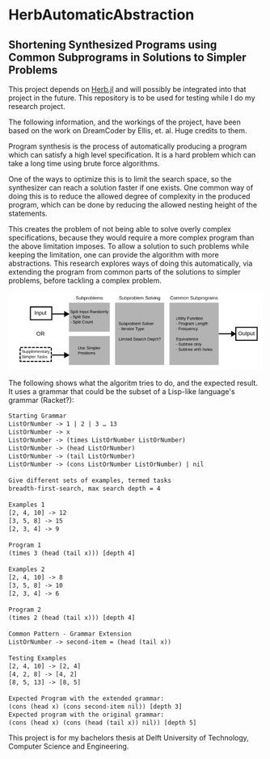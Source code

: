 # HerbAutomaticAbstraction
## Shortening Synthesized Programs using Common Subprograms in Solutions to Simpler Problems

This project depends on
[Herb.jl](https://herb-ai.github.io/) and will possibly be integrated into that project in the future. This repository is to be used for testing while I do my research project.

The following information, and the workings of the project, have been based on the work on DreamCoder by Ellis, et. al. Huge credits to them.

Program synthesis is the process of automatically producing a program which can satisfy a high level specification. It is a hard problem which can take a long time using brute force algorithms.

One of the ways to optimize this is to limit the search space, so the synthesizer can reach a solution faster if one exists. One common way of doing this is to reduce the allowed degree of complexity in the produced program, which can be done by reducing the allowed nesting height of the statements.

This creates the problem of not being able to solve overly complex specifications, because they would require a more complex program than the above limitation imposes. To allow a solution to such problems while keeping the limitation, one can provide the algorithm with more abstractions. This research explores ways of doing this automatically, via extending the program from common parts of the solutions to simpler problems, before tackling a complex problem.

![Algorithm Block Diagram](synthesizer.svg)

The following shows what the algoritm tries to do, and the expected result. It uses a grammar that could be the subset of a Lisp-like language's grammar (Racket?):

```
Starting Grammar
ListOrNumber -> 1 | 2 | 3 … 13
ListOrNumber -> x
ListOrNumber -> (times ListOrNumber ListOrNumber)
ListOrNumber -> (head ListOrNumber)
ListOrNumber -> (tail ListOrNumber)
ListOrNumber -> (cons ListOrNumber ListOrNumber) | nil

Give different sets of examples, termed tasks
breadth-first-search, max search depth = 4

Examples 1
[2, 4, 10] -> 12
[3, 5, 8] -> 15
[2, 3, 4] -> 9

Program 1
(times 3 (head (tail x))) [depth 4]

Examples 2
[2, 4, 10] -> 8
[3, 5, 8] -> 10
[2, 3, 4] -> 6

Program 2
(times 2 (head (tail x))) [depth 4]

Common Pattern - Grammar Extension
ListOrNumber -> second-item = (head (tail x))

Testing Examples
[2, 4, 10] -> [2, 4]
[4, 2, 8] -> [4, 2]
[8, 5, 13] -> [8, 5]

Expected Program with the extended grammar:
(cons (head x) (cons second-item nil)) [depth 3]
Expected program with the original grammar:
(cons (head x) (cons (head (tail x)) nil)) [depth 5]
```

This project is for my bachelors thesis at Delft University of Technology, Computer Science and Engineering.
